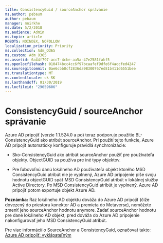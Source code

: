 ```yaml
---
title: ConsistencyGuid / sourceAnchor správanie
ms.author: pebaum
author: pebaum
manager: mnirkhe
ms.date: 5/2/2018
ms.audience: Admin
ms.topic: article
ROBOTS: NOINDEX, NOFOLLOW
localization_priority: Priority
ms.collection: Adm_O365
ms.custom: Adm_O365
ms.assetid: 6a44f797-acc7-4cbe-aa5a-47e2581fabf5
ms.openlocfilehash: 010474bcc4cc6f97bcaafef9dfe6f4accfed4247
ms.sourcegitcommit: 0ae6cbb8cf2836da98300767ed81b411d6551bee
ms.translationtype: MT
ms.contentlocale: sk-SK
ms.lasthandoff: 01/30/2019
ms.locfileid: "29659606"
---
```

# <a name="consistencyguid--sourceanchor-behavior"></a>ConsistencyGuid / sourceAnchor správanie

Azure AD pripojiť (verzie 1.1.524.0 a po) teraz podporuje použitie BL-ConsistencyGuid ako atribút sourceAnchor. Pri použití tejto funkcie, Azure AD pripojiť automaticky konfiguruje pravidlá synchronizácie:
  
- Sko-ConsistencyGuid ako atribút sourceAnchor použiť pre používateľa objekty. ObjectGUID sa používa pre iné typy objektov.
    
- Pre ľubovoľnú danú lokálneho AD používateľa objekt ktorého MSD ConsistencyGuid atribút nie je vyplnený, Azure AD pripojenie píše svoju hodnotu objectGUID späť MSD ConsistencyGuid atribút v lokálnej služby Active Directory. Po MSD ConsistencyGuid atribút je vyplnený, Azure AD pripojiť potom exportuje objekt Azure AD.
    
 **Poznámka:** Raz lokálneho AD objektu dováža do Azure AD pripojiť (čiže dovezený do priestoru konektor AD a premieta do Metaverse), nemôžete zmeniť jeho sourceAnchor hodnotu anymore. Zadať sourceAnchor hodnotu pre dané lokálneho AD objekt, pred dováža do Azure AD pripojenie nakonfigurovať jeho MSD ConsistencyGuid atribút. 
  
Pre viac informácií o SourceAnchor a ConsistencyGuid, označovať takto: [Azure AD pripojiť: vyklápateľným](https://docs.microsoft.com/azure/active-directory/connect/active-directory-aadconnect-design-concepts)
  

